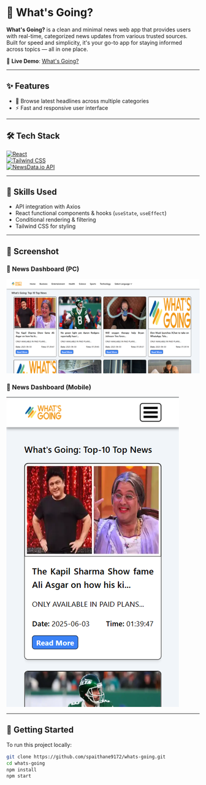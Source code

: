 # 📰 What's Going?

**What's Going?** is a clean and minimal news web app that provides users with real-time, categorized news updates from various trusted sources. Built for speed and simplicity, it's your go-to app for staying informed across topics — all in one place.

🔗 **Live Demo**: [What's Going?](https://what-s-going-rljmngw0v-sachin-paithanes-projects.vercel.app/)

---

## ✨ Features

- 📰 Browse latest headlines across multiple categories
- ⚡ Fast and responsive user interface

---

## 🛠️ Tech Stack

[![React](https://img.shields.io/badge/React-61DAFB?style=for-the-badge&logo=react&logoColor=black)](https://reactjs.org/)  
[![Tailwind CSS](https://img.shields.io/badge/Tailwind_CSS-06B6D4?style=for-the-badge&logo=tailwind-css&logoColor=white)](https://tailwindcss.com/)  
[![NewsData.io API](https://img.shields.io/badge/NewsData.io_API-Informative-blue?style=for-the-badge)](https://newsdata.io/)

---

## 🧩 Skills Used

- API integration with Axios
- React functional components & hooks (`useState`, `useEffect`)
- Conditional rendering & filtering
- Tailwind CSS for styling

---

## 📸 Screenshot
### 📰 News Dashboard (PC)
![What's Going Screenshot](./screenshot/home.png)

### 📰 News Dashboard (Mobile)
![What's Going Screenshot](./screenshot/mobilehome.png)

---

## 🚀 Getting Started

To run this project locally:

```bash
git clone https://github.com/spaithane9172/whats-going.git
cd whats-going
npm install
npm start
